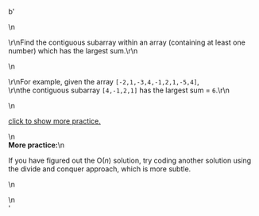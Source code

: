 b'<div class="question-description">\n<p><p>\r\nFind the contiguous subarray within an array (containing at least one number) which has the largest sum.\r\n</p>\n<p>\r\nFor example, given the array <code>[-2,1,-3,4,-1,2,1,-5,4]</code>,<br/>\r\nthe contiguous subarray <code>[4,-1,2,1]</code> has the largest sum = <code>6</code>.\r\n</p>\n<p class="showspoilers"><a href="#" onclick="showSpoilers(this); return false;">click to show more practice.</a></p>\n<div class="spoilers"><b>More practice:</b>\n<p>If you have figured out the O(<i>n</i>) solution, try coding another solution using the divide and conquer approach, which is more subtle.</p>\n</div></p>\n</div>'